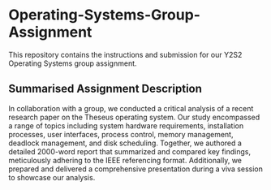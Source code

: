 # Operating-Systems-Group-Assignment
This repository contains the instructions and submission for our Y2S2 Operating Systems group assignment.

## Summarised Assignment Description
In collaboration with a group, we conducted a critical analysis of a recent research paper on the Theseus operating system. Our study encompassed a range of topics including system hardware requirements, installation processes, user interfaces, process control, memory management, deadlock management, and disk scheduling. Together, we authored a detailed 2000-word report that summarized and compared key findings, meticulously adhering to the IEEE referencing format. Additionally, we prepared and delivered a comprehensive presentation during a viva session to showcase our analysis.
